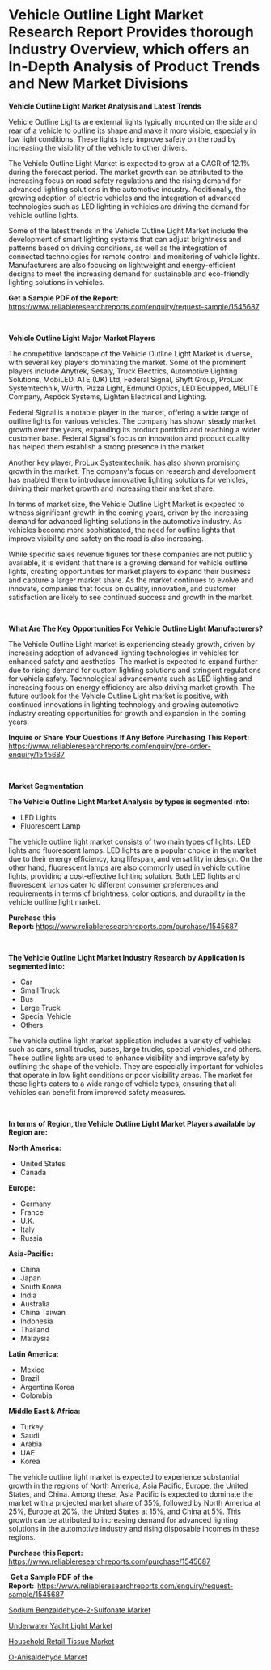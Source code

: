 <p><h1>Vehicle Outline Light Market Research Report Provides thorough Industry Overview, which offers an In-Depth Analysis of Product Trends and New Market Divisions</h1></p><p><strong>Vehicle Outline Light Market Analysis and Latest Trends</strong></p>
<p><p>Vehicle Outline Lights are external lights typically mounted on the side and rear of a vehicle to outline its shape and make it more visible, especially in low light conditions. These lights help improve safety on the road by increasing the visibility of the vehicle to other drivers.</p><p>The Vehicle Outline Light Market is expected to grow at a CAGR of 12.1% during the forecast period. The market growth can be attributed to the increasing focus on road safety regulations and the rising demand for advanced lighting solutions in the automotive industry. Additionally, the growing adoption of electric vehicles and the integration of advanced technologies such as LED lighting in vehicles are driving the demand for vehicle outline lights.</p><p>Some of the latest trends in the Vehicle Outline Light Market include the development of smart lighting systems that can adjust brightness and patterns based on driving conditions, as well as the integration of connected technologies for remote control and monitoring of vehicle lights. Manufacturers are also focusing on lightweight and energy-efficient designs to meet the increasing demand for sustainable and eco-friendly lighting solutions in vehicles.</p></p>
<p><strong>Get a Sample PDF of the Report:&nbsp;</strong> <a href="https://www.reliableresearchreports.com/enquiry/request-sample/1545687">https://www.reliableresearchreports.com/enquiry/request-sample/1545687</a></p>
<p>&nbsp;</p>
<p><strong>Vehicle Outline Light Major Market Players</strong></p>
<p><p>The competitive landscape of the Vehicle Outline Light Market is diverse, with several key players dominating the market. Some of the prominent players include Anytrek, Sesaly, Truck Electrics, Automotive Lighting Solutions, MobiLED, ATE (UK) Ltd, Federal Signal, Shyft Group, ProLux Systemtechnik, Würth, Pizza Light, Edmund Optics, LED Equipped, MELITE Company, Aspöck Systems, Lighten Electrical and Lighting. </p><p>Federal Signal is a notable player in the market, offering a wide range of outline lights for various vehicles. The company has shown steady market growth over the years, expanding its product portfolio and reaching a wider customer base. Federal Signal's focus on innovation and product quality has helped them establish a strong presence in the market.</p><p>Another key player, ProLux Systemtechnik, has also shown promising growth in the market. The company's focus on research and development has enabled them to introduce innovative lighting solutions for vehicles, driving their market growth and increasing their market share.</p><p>In terms of market size, the Vehicle Outline Light Market is expected to witness significant growth in the coming years, driven by the increasing demand for advanced lighting solutions in the automotive industry. As vehicles become more sophisticated, the need for outline lights that improve visibility and safety on the road is also increasing.</p><p>While specific sales revenue figures for these companies are not publicly available, it is evident that there is a growing demand for vehicle outline lights, creating opportunities for market players to expand their business and capture a larger market share. As the market continues to evolve and innovate, companies that focus on quality, innovation, and customer satisfaction are likely to see continued success and growth in the market.</p></p>
<p>&nbsp;</p>
<p><strong>What Are The Key Opportunities For Vehicle Outline Light Manufacturers?</strong></p>
<p><p>The Vehicle Outline Light market is experiencing steady growth, driven by increasing adoption of advanced lighting technologies in vehicles for enhanced safety and aesthetics. The market is expected to expand further due to rising demand for custom lighting solutions and stringent regulations for vehicle safety. Technological advancements such as LED lighting and increasing focus on energy efficiency are also driving market growth. The future outlook for the Vehicle Outline Light market is positive, with continued innovations in lighting technology and growing automotive industry creating opportunities for growth and expansion in the coming years.</p></p>
<p><strong>Inquire or Share Your Questions If Any Before Purchasing This Report:</strong> <a href="https://www.reliableresearchreports.com/enquiry/pre-order-enquiry/1545687">https://www.reliableresearchreports.com/enquiry/pre-order-enquiry/1545687</a></p>
<p>&nbsp;</p>
<p><strong>Market Segmentation</strong></p>
<p><strong>The Vehicle Outline Light Market Analysis by types is segmented into:</strong></p>
<p><ul><li>LED Lights</li><li>Fluorescent Lamp</li></ul></p>
<p><p>The vehicle outline light market consists of two main types of lights: LED lights and fluorescent lamps. LED lights are a popular choice in the market due to their energy efficiency, long lifespan, and versatility in design. On the other hand, fluorescent lamps are also commonly used in vehicle outline lights, providing a cost-effective lighting solution. Both LED lights and fluorescent lamps cater to different consumer preferences and requirements in terms of brightness, color options, and durability in the vehicle outline light market.</p></p>
<p><strong>Purchase this Report:&nbsp;</strong><a href="https://www.reliableresearchreports.com/purchase/1545687">https://www.reliableresearchreports.com/purchase/1545687</a></p>
<p>&nbsp;</p>
<p><strong>The Vehicle Outline Light Market Industry Research by Application is segmented into:</strong></p>
<p><ul><li>Car</li><li>Small Truck</li><li>Bus</li><li>Large Truck</li><li>Special Vehicle</li><li>Others</li></ul></p>
<p><p>The vehicle outline light market application includes a variety of vehicles such as cars, small trucks, buses, large trucks, special vehicles, and others. These outline lights are used to enhance visibility and improve safety by outlining the shape of the vehicle. They are especially important for vehicles that operate in low light conditions or poor visibility areas. The market for these lights caters to a wide range of vehicle types, ensuring that all vehicles can benefit from improved safety measures.</p></p>
<p>&nbsp;</p>
<p><strong>In terms of Region, the Vehicle Outline Light Market Players available by Region are:</strong></p>
<p>
    <p> <strong> North America: </strong>
        <ul>
            <li>United States</li>
            <li>Canada</li>
        </ul>
        </p> 
    <p> <strong> Europe: </strong>
        <ul>
            <li>Germany</li>
            <li>France</li>
            <li>U.K.</li>
            <li>Italy</li>
            <li>Russia</li>
        </ul>
        </p> 
    <p> <strong> Asia-Pacific: </strong>
        <ul>
            <li>China</li>
            <li>Japan</li>
            <li>South Korea</li>
            <li>India</li>
            <li>Australia</li>
            <li>China Taiwan</li>
            <li>Indonesia</li>
            <li>Thailand</li>
            <li>Malaysia</li>
        </ul>
        </p> 
    <p> <strong> Latin America: </strong>
        <ul>
            <li>Mexico</li>
            <li>Brazil</li>
            <li>Argentina Korea</li>
            <li>Colombia</li>
        </ul>
        </p> 
    <p> <strong> Middle East & Africa: </strong>
        <ul>
            <li>Turkey</li>
            <li>Saudi</li>
            <li>Arabia</li>
            <li>UAE</li>
            <li>Korea</li>
        </ul>
    </p>
    </p>
<p><p>The vehicle outline light market is expected to experience substantial growth in the regions of North America, Asia Pacific, Europe, the United States, and China. Among these, Asia Pacific is expected to dominate the market with a projected market share of 35%, followed by North America at 25%, Europe at 20%, the United States at 15%, and China at 5%. This growth can be attributed to increasing demand for advanced lighting solutions in the automotive industry and rising disposable incomes in these regions.</p></p>
<p><strong>Purchase this Report: </strong><a href="https://www.reliableresearchreports.com/purchase/1545687">https://www.reliableresearchreports.com/purchase/1545687</a></p>
<p>&nbsp;<strong>Get a Sample PDF of the Report:&nbsp;&nbsp;</strong><a href="https://www.reliableresearchreports.com/enquiry/request-sample/1545687">https://www.reliableresearchreports.com/enquiry/request-sample/1545687</a></p>
<p><strong></strong></p>
<p><p><a href="https://issuu.com/reportprime-2/docs/sodium-benzaldehyde-2-sulfonate-market-size-2030.p">Sodium Benzaldehyde-2-Sulfonate Market</a></p><p><a href="https://github.com/wusalecollins540tpqoz/Market-Research-Report-List-1/blob/main/underwater-yacht-light-market.md">Underwater Yacht Light Market</a></p><p><a href="https://github.com/pjcfca/Market-Research-Report-List-1/blob/main/household-retail-tissue-market.md">Household Retail Tissue Market</a></p><p><a href="https://issuu.com/reportprime-2/docs/o-anisaldehyde-market-size-2030.pptx">O-Anisaldehyde Market</a></p></p>